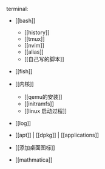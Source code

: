 terminal: 
- [[bash]]
	- [[history]]
	- [[tmux]]
	- [[nvim]]
	- [[alias]]
	- [[自己写的脚本]]
- [[fish]]

- [[内核]]
	- [[qemu的安装]]
	- [[initramfs]]
	- [[linux 启动过程]]

- [[log]]

- [[apt]] | [[dpkg]] | [[applications]]

- [[添加桌面图标]]

- [[mathmatica]]
